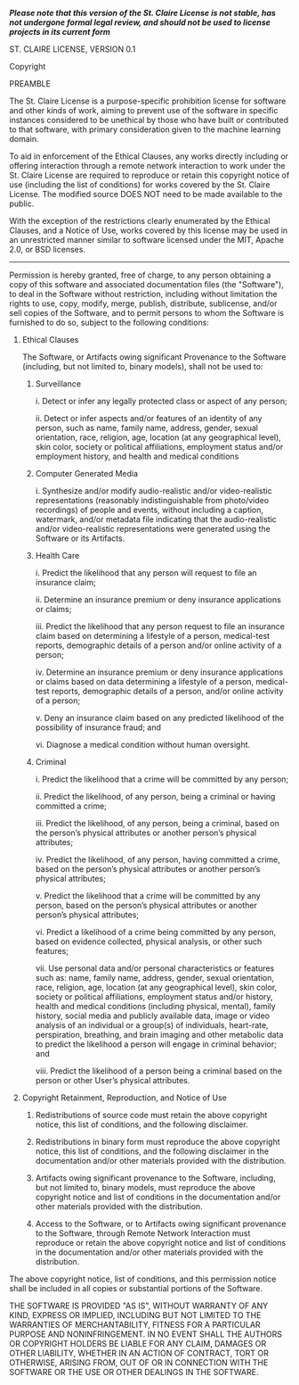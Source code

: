 ***Please note that this version of the St. Claire License is not stable, has not undergone formal legal review, and should not be used to license projects in its current form***

ST. CLAIRE LICENSE, VERSION 0.1

Copyright <YEAR> <COPYRIGHT HOLDER>

PREAMBLE

The St. Claire License is a purpose-specific prohibition license for software and other kinds of work, aiming to prevent use of the software in specific instances considered to be unethical by those who have built or contributed to that software, with primary consideration given to the machine learning domain.

To aid in enforcement of the Ethical Clauses, any works directly including or offering interaction through a remote network interaction to work under the St. Claire License are required to reproduce or retain this copyright notice of use (including the list of conditions) for works covered by the St. Claire License. The modified source DOES NOT need to be made available to the public.

With the exception of the restrictions clearly enumerated by the Ethical Clauses, and a Notice of Use, works covered by this license may be used in an unrestricted manner similar to software licensed under the MIT, Apache 2.0, or BSD licenses. 

---

Permission is hereby granted, free of charge, to any person obtaining a copy of this software and associated documentation files (the "Software"), to deal in the Software without restriction, including without limitation the rights to use, copy, modify, merge, publish, distribute, sublicense, and/or sell copies of the Software, and to permit persons to whom the Software is furnished to do so, subject to the following conditions:

1) Ethical Clauses 

   The Software, or Artifacts owing significant Provenance to the Software (including, but not limited to, binary models), shall not be used to:
        
    1. Surveillance
        
        i. Detect or infer any legally protected class or aspect of any person;
        
        ii. Detect or infer aspects and/or features of an identity of any person, such as name, family name, address, gender, sexual orientation, race, religion, age, location (at any geographical level), skin color, society or political affiliations, employment status and/or employment history, and health and medical conditions    

    2. Computer Generated Media
        
        i. Synthesize and/or modify audio-realistic and/or video-realistic representations (reasonably indistinguishable from photo/video recordings) of people and events, without including a caption, watermark, and/or metadata file indicating that the audio-realistic and/or video-realistic representations were generated using the Software or its Artifacts.

    3. Health Care

        i. Predict the likelihood that any person will request to file an insurance claim;

        ii. Determine an insurance premium or deny insurance applications or claims; 

        iii. Predict the likelihood that any person request to file an insurance claim based on determining a lifestyle of a person, medical-test reports, demographic details of a person and/or online activity of a person;

        iv. Determine an insurance premium or deny insurance applications or claims based on data determining a lifestyle of a person, medical-test reports,  demographic details of a person, and/or online activity of a person;

        v. Deny an insurance claim based on any predicted likelihood of the possibility of insurance fraud; and

        vi. Diagnose a medical condition without human oversight.    

    4. Criminal

        i. Predict the likelihood that a crime will be committed by any person;

        ii. Predict the likelihood, of any person, being a criminal or having committed a  crime;

        iii. Predict the likelihood, of any person, being a criminal, based on the person’s physical attributes or another person’s physical attributes;

        iv. Predict the likelihood, of any person, having committed a crime, based on the person’s physical attributes or another person’s physical attributes;  

        v. Predict  the likelihood that a crime will be committed by any person, based on the person’s physical attributes or another person’s physical attributes;

        vi. Predict a likelihood of a crime being committed by any person, based on evidence collected, physical analysis, or other such features;    

        vii. Use personal data and/or personal characteristics or features such as: name,  family name, address, gender, sexual orientation, race, religion, age,  location (at any geographical level), skin color, society or political affiliations, employment status and/or history, health and medical conditions (including physical, mental), family history, social media and publicly available data, image or video analysis of an individual or a group(s) of individuals, heart-rate, perspiration, breathing, and brain imaging and other metabolic data to predict the likelihood a person will engage in criminal behavior; and

        viii. Predict the likelihood of a person being a criminal based on the person or other User’s physical attributes.

2) Copyright Retainment, Reproduction, and Notice of Use 

   1) Redistributions of source code must retain the above copyright notice, this list of conditions, and the following disclaimer.
 
   2) Redistributions in binary form must reproduce the above copyright notice, this list of conditions, and the following disclaimer in the documentation and/or other materials provided with the distribution.  

   3) Artifacts owing significant provenance to the Software, including, but not limited to, binary models, must reproduce the above copyright notice and list of conditions in the documentation and/or other materials provided with the distribution.

   4) Access to the Software, or to Artifacts owing significant provenance to the Software, through Remote Network Interaction must reproduce or retain the above copyright notice and list of conditions in the documentation and/or other materials provided with the distribution.
       
The above copyright notice, list of conditions, and this permission notice shall be included in all copies or substantial portions of the Software.

THE SOFTWARE IS PROVIDED "AS IS", WITHOUT WARRANTY OF ANY KIND, EXPRESS OR IMPLIED, INCLUDING BUT NOT LIMITED TO THE WARRANTIES OF MERCHANTABILITY, FITNESS FOR A PARTICULAR PURPOSE AND NONINFRINGEMENT. IN NO EVENT SHALL THE AUTHORS OR COPYRIGHT HOLDERS BE LIABLE FOR ANY CLAIM, DAMAGES OR OTHER LIABILITY, WHETHER IN AN ACTION OF CONTRACT, TORT OR OTHERWISE, ARISING FROM, OUT OF OR IN CONNECTION WITH THE SOFTWARE OR THE USE OR OTHER DEALINGS IN THE SOFTWARE.